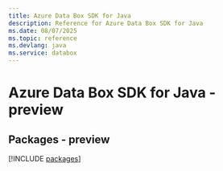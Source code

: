 ```yaml
---
title: Azure Data Box SDK for Java
description: Reference for Azure Data Box SDK for Java
ms.date: 08/07/2025
ms.topic: reference
ms.devlang: java
ms.service: databox
---
```

# Azure Data Box SDK for Java - preview
## Packages - preview
[!INCLUDE [packages](data-box-index.md)]